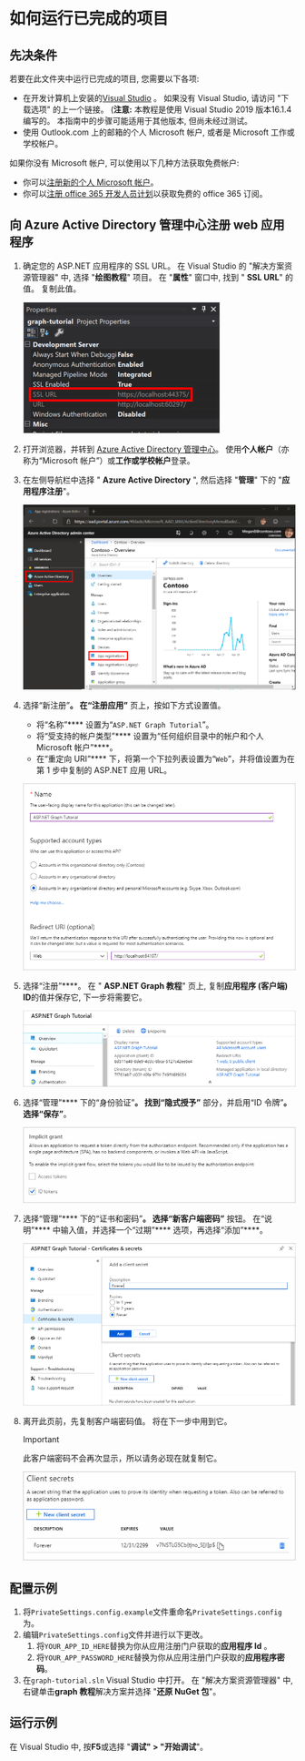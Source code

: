 # <a name="how-to-run-the-completed-project"></a>如何运行已完成的项目

## <a name="prerequisites"></a>先决条件

若要在此文件夹中运行已完成的项目, 您需要以下各项:

- 在开发计算机上安装的[Visual Studio](https://visualstudio.microsoft.com/vs/) 。 如果没有 Visual Studio, 请访问 "下载选项" 的上一个链接。 (**注意:** 本教程是使用 Visual Studio 2019 版本16.1.4 编写的。 本指南中的步骤可能适用于其他版本, 但尚未经过测试。
- 使用 Outlook.com 上的邮箱的个人 Microsoft 帐户, 或者是 Microsoft 工作或学校帐户。

如果你没有 Microsoft 帐户, 可以使用以下几种方法获取免费帐户:

- 你可以[注册新的个人 Microsoft 帐户](https://signup.live.com/signup?wa=wsignin1.0&rpsnv=12&ct=1454618383&rver=6.4.6456.0&wp=MBI_SSL_SHARED&wreply=https://mail.live.com/default.aspx&id=64855&cbcxt=mai&bk=1454618383&uiflavor=web&uaid=b213a65b4fdc484382b6622b3ecaa547&mkt=E-US&lc=1033&lic=1)。
- 你可以[注册 office 365 开发人员计划](https://developer.microsoft.com/office/dev-program)以获取免费的 office 365 订阅。

## <a name="register-a-web-application-with-the-azure-active-directory-admin-center"></a>向 Azure Active Directory 管理中心注册 web 应用程序

1. 确定您的 ASP.NET 应用程序的 SSL URL。 在 Visual Studio 的 "解决方案资源管理器" 中, 选择 "**绘图教程**" 项目。 在 "**属性**" 窗口中, 找到 " **SSL URL**" 的值。 复制此值。

    ![Visual Studio 的 "属性" 窗口的屏幕截图](/tutorial/images/vs-project-url.png)

1. 打开浏览器，并转到 [Azure Active Directory 管理中心](https://aad.portal.azure.com)。 使用**个人帐户**（亦称为“Microsoft 帐户”）或**工作或学校帐户**登录。

1. 在左侧导航栏中选择 " **Azure Active Directory** ", 然后选择 "**管理**" 下的 "**应用程序注册**"。

    ![应用注册的屏幕截图 ](/tutorial/images/aad-portal-app-registrations.png)

1. 选择“新注册”****。 在“注册应用”**** 页上，按如下方式设置值。

    - 将“名称”**** 设置为“`ASP.NET Graph Tutorial`”。
    - 将“受支持的帐户类型”**** 设置为“任何组织目录中的帐户和个人 Microsoft 帐户”****。
    - 在“重定向 URI”**** 下，将第一个下拉列表设置为“`Web`”，并将值设置为在第 1 步中复制的 ASP.NET 应用 URL。

    !["注册应用程序" 页的屏幕截图](/tutorial/images/aad-register-an-app.png)

1. 选择“注册”****。 在 " **ASP.NET Graph 教程**" 页上, 复制**应用程序 (客户端) ID**的值并保存它, 下一步将需要它。

    ![新应用注册的应用程序 ID 的屏幕截图](/tutorial/images/aad-application-id.png)

1. 选择“管理”**** 下的“身份验证”****。 找到“隐式授予”**** 部分，并启用“ID 令牌”****。 选择“保存”****。

    ![隐式 grant 部分的屏幕截图](/tutorial/images/aad-implicit-grant.png)

1. 选择“管理”**** 下的“证书和密码”****。 选择“新客户端密码”**** 按钮。 在“说明”**** 中输入值，并选择一个“过期”**** 选项，再选择“添加”****。

    !["添加客户端密码" 对话框的屏幕截图](/tutorial/images/aad-new-client-secret.png)

1. 离开此页前，先复制客户端密码值。 将在下一步中用到它。

    > [!IMPORTANT]
    > 此客户端密码不会再次显示，所以请务必现在就复制它。

    ![新添加的客户端密码的屏幕截图](/tutorial/images/aad-copy-client-secret.png)

## <a name="configure-the-sample"></a>配置示例

1. 将`PrivateSettings.config.example`文件重命名`PrivateSettings.config`为。
1. 编辑`PrivateSettings.config`文件并进行以下更改。
    1. 将`YOUR_APP_ID_HERE`替换为你从应用注册门户获取的**应用程序 Id** 。
    1. 将`YOUR_APP_PASSWORD_HERE`替换为你从应用注册门户获取的**应用程序密码**。
1. 在`graph-tutorial.sln` Visual Studio 中打开。 在 "解决方案资源管理器" 中, 右键单击**graph 教程**解决方案并选择 "**还原 NuGet 包**"。

## <a name="run-the-sample"></a>运行示例

在 Visual Studio 中, 按**F5**或选择 "**调试" > "开始调试**"。
